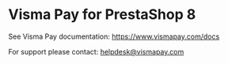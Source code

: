 # Visma Pay for PrestaShop 8

See Visma Pay documentation: https://www.vismapay.com/docs

For support please contact: helpdesk@vismapay.com
